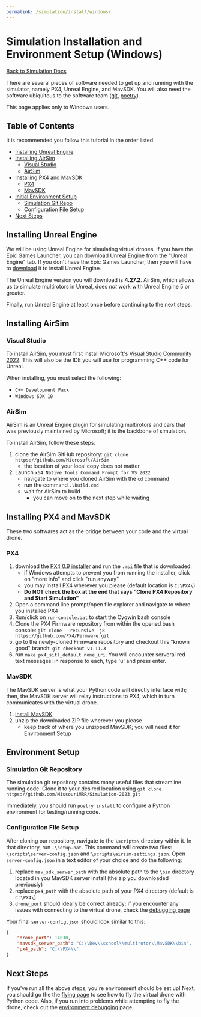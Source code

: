 ```yaml
---
permalink: /simulation/install/windows/
---
```


# Simulation Installation and Environment Setup (Windows)

[Back to Simulation Docs](/docs/simulation/)

There are several pieces of software needed to get up and running with the simulator, namely PX4, Unreal Engine, and MavSDK. You will also need the software ubiquitous to the software team ([git](https://git-scm.com), [poetry](https://python-poetry.org)).

This page applies only to Windows users.

## Table of Contents

It is recommended you follow this tutorial in the order listed.

- [Installing Unreal Engine](#installing-unreal-engine)
- [Installing AirSim](#installing-airsim)
    - [Visual Studio](#visual-studio)
    - [AirSim](#airsim)
- [Installing PX4 and MavSDK](#installing-px4-and-mavsdk)
    - [PX4](#px4)
    - [MavSDK](#mavsdk)
- [Initial Environment Setup](#environment-setup)
    - [Simulation Git Repo](#simulation-git-repository)
    - [Configuration File Setup](#configuration-file-setup)
- [Next Steps](#next-steps)

## Installing Unreal Engine

We will be using Unreal Engine for simulating virtual drones. If you have the Epic Games Launcher, you can download Unreal Engine from the "Unreal Engine" tab. If you don't have the Epic Games Launcher, then you will have to [download](https://store.epicgames.com/en-US/download) it to install Unreal Engine.

The Unreal Engine version you will download is **4.27.2**. AirSim, which allows us to simulate multirotors in Unreal, does *not* work with Unreal Engine 5 or greater.

Finally, run Unreal Engine at least once before continuing to the next steps.

## Installing AirSim

### Visual Studio

To install AirSim, you must first install Microsoft's [Visual Studio Community 2022](https://visualstudio.microsoft.com). This will also be the IDE you will use for programming C++ code for Unreal.

When installing, you must select the following:
- `C++ Development Pack`
- `Windows SDK 10`

### AirSim

AirSim is an Unreal Engine plugin for simulating multirotors and cars that was previously maintained by Microsoft; it is the backbone of simulation.

To install AirSim, follow these steps:

1. clone the AirSim GitHub repository: `git clone https://github.com/Microsoft/AirSim`
    - the location of your local copy does not matter
2. Launch `x64 Native Tools Command Prompt for VS 2022`
    - navigate to where you cloned AirSim with the `cd` command
    - run the command `.\build.cmd`
    - wait for AirSim to build
        - you can move on to the next step while waiting

## Installing PX4 and MavSDK

These two softwares act as the bridge between your code and the virtual drone.

### PX4

1. download the [PX4 0.9 installer](https://github.com/PX4/PX4-windows-toolchain/releases/download/v0.9/PX4.Windows.Cygwin.Toolchain.0.9.msi) and run the `.msi` file that is downloaded.
    - if Windows attempts to prevent you from running the installer, click on "more info" and click "run anyway"
    - you may install PX4 wherever you please (default location is `C:\PX4\`)
    - **Do NOT check the box at the end that says “Clone PX4 Repository and Start Simulation"**
2. Open a command line prompt/open file explorer and navigate to where you installed PX4
3. Run/click on `run-console.bat` to start the Cygwin bash console
4. Clone the PX4 Firmware repository from within the opened bash console: `git clone --recursive -j8 https://github.com/PX4/Firmware.git`
5. go to the newly-cloned Firmware repository and checkout this "known good" branch: `git checkout v1.11.3`
6. run `make px4_sitl_default none_iri`. You will encounter serveral red text messages: in response to each, type 'u' and press enter.

### MavSDK

The MavSDK server is what your Python code will directly interface with; then, the MavSDK server will relay instructions to PX4, which in turn communicates with the virtual drone.

1. [install MavSDK](https://github.com/mavlink/MAVSDK/releases/download/v1.4.16/mavsdk-windows-x64-release.zip)
2. unzip the downloaded ZIP file wherever you please
    - keep track of where you unzipped MavSDK; you will need it for Environment Setup

## Environment Setup

### Simulation Git Repository

The simulation git repository contains many useful files that streamline running code. Clone it to your desired location using `git clone https://github.com/MissouriMRR/Simulation-2023.git`

Immediately, you should run `poetry install` to configure a Python environment for testing/running code.

### Configuration File Setup

After cloning our repository, navigate to the `\scripts\` directory within it. In that directory, run `.\setup.bat`. This command will create two files: `\scripts\server-config.json` and `\scripts\airsim-settings.json`. Open `server-config.json` in a text editor of your choice and do the following:
1. replace `mav_sdk_server_path` with the absolute path to the `\bin` directory located in you MavSDK server install (the zip you downloaded previously)
2. replace `px4_path` with the absolute path of your PX4 directory (default is `C:\PX4\`)
3. `drone_port` should ideally be correct already; if you encounter any issues with connecting to the virtual drone, check the [debugging page]()

Your final `server-config.json` should look similar to this:

```json
{
    "drone_port": 14030,
    "mavsdk_server_path": "C:\\Dev\\school\\multirotor\\MavSDK\\bin",
    "px4_path": "C:\\PX4\\"
}
```

## Next Steps

If you've run all the above steps, you're environment should be set up! Next, you should go the the [flying page](/docs/simulation/flying) to see how to fly the virtual drone with Python code. Also, if you run into problems while attempting to fly the drone, check out the [environment debugging](/docs/simulation/debug/environment-debug/windows) page.

